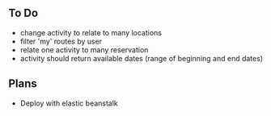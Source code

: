 ## To Do

- change activity to relate to many locations
- filter 'my' routes by user
- relate one activity to many reservation
- activity should return available dates (range of beginning and end dates)

## Plans

- Deploy with elastic beanstalk
